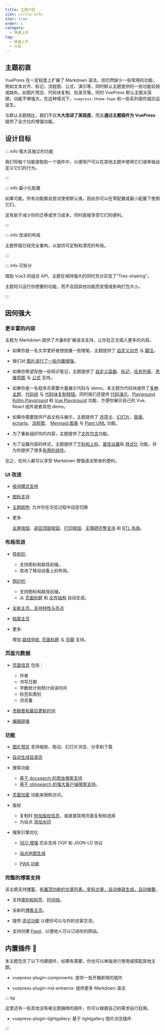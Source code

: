 ```yaml
---
title: 主题介绍
icon: circle-info
star: true
order: 1
category:
  - 快速上手
tag:
  - 快速上手
  - 介绍
---
```


## 主题初衷

VuePress 在一定程度上扩展了 Markdown 语法，但仍然缺少一些常用的功能，例如文本对齐、标记、流程图、公式、演示等，同时默认主题提供的一些功能较弱或缺失，如图片预览、代码块复制、目录页等。同时 VuePress 默认主题太简陋，功能不够强大。在这种情况下，`vuepress-theme-hope` 和一些系列插件就应运诞生。

与默认主题相比，我们不仅**大大改进了美观度**，而且**通过主题插件为 VuePress** 提供了全方位的增强功能。

## 设计目标

::: info 强大且独立的功能

我们将每个功能提取到一个插件中，以便用户可以在其他主题中使用它们或单独自定义它们的行为。

:::

::: info 最小化配置

如果可能，所有功能都会尝试使用默认值，因此你可以在零配置或最小配置下使用它们。

这有助于减少你的迁移或学习成本，同时直接享受它们的便利。

:::

::: info 改进的布局

主题界面已经完全重构，以提供可定制和漂亮的布局。

:::

::: info 可拆分

借助 Vue3 的组合 API，主题在保持强大的同时充分实现了“Tree-shaking”。

主题将只运行你想要的功能，而不会因其他功能而变慢或影响打包大小。

:::

## 因何强大

### 更丰富的内容

主题为 Markdown 提供了大量的扩展语法支持，让你在正文插入更多的内容。

- 如果你是一名文学爱好者想放置一些随笔，主题提供了 [自定义对齐](../markdown/stylize/align.md) 与 [脚注](../markdown/content/footnote.md)。

- 我们对 [图片进行了一些内置增强](../markdown/grammar/image.md)。

- 如果你希望存放一些知识笔记，主题提供了 [自定义容器](../markdown/stylize/hint.md)、[标记](../markdown/stylize/mark.md)、[任务列表](../markdown/grammar/tasklist.md)、[思维导图](../markdown/chart/markmap.md) 与 [公式](../markdown/grammar/tex.md) 支持。

- 如果你是一名程序员需要大量展示代码与 demo，本主题为代码块提供了[多种主题](../markdown/code/fence.md#代码主题)，[代码组](../markdown/code/code-tabs.md) 与 [代码块复制按钮](../markdown/code/fence.md#复制按钮)。同时我们还提供 [代码演示](../markdown/code/demo.md)，[Playground](../markdown/code/playground.md) [Kotlin Playground](../markdown/code/kotlin-playground.md) 和 [Vue Playground](../markdown/code/vue-playground.md) 功能，方便你展示自己的 Vue、React 组件或者其他 demo。

- 如果你需要提供产品文档与展示，主题提供了 [选项卡](../markdown/content/tabs.md)、[幻灯片](../markdown/content/revealjs.md)、[图表](../markdown/chart/chartjs.md)、[echarts](../markdown/chart/echarts.md)、[流程图](../markdown/chart/flowchart.md)、 [Mermaid 图表](../markdown/chart/mermaid.md) 与 [Plant UML](../markdown/chart/plantuml.md) 功能。

- 为了重新组织你的内容，主题提供了[文件包含](../markdown/content/include.md)功能。

- 为了设置内容的样式，主题提供了[下标和上标](../markdown/grammar/sup-sub.md)、[属性设置](../markdown/stylize/attrs.md)和 [样式化](../markdown/stylize/stylize.md) 功能，并为你提供了很多[有用的组件](../component/built-in.md)。

总之，任何人都可以享受 Markdown 增强语法带来的便利。

### UI 改进

- [夜间模式支持](../interface/darkmode.md)

- [图标支持](../interface/icon.md)

- [主题颜色](../interface/theme-color.md): 允许你在浏览过程中动态切换

- 更多:

  [全屏按钮](../interface/others.md#全屏按钮)、[返回顶部按钮](../interface/others.md#返回顶部按钮)、[打印按钮](../interface/others.md#打印按钮)、[无障碍完整支持](../interface/others.md#完整无障碍支持) 和 [RTL 布局](../interface/others.md#rtl-布局)。

### 布局改进

- [导航栏](../layout/navbar.md):

  - 支持图标和路径前缀。
  - 改进了移动设备上的布局。

- [侧边栏](../layout/sidebar.md):

  - 支持图标和路径前缀。
  - 从 [页面标题](../layout/sidebar.md#通过标题自动生成) 和 [文件结构](../layout/sidebar.md#通过文件结构自动生成) 自动生成。

- [全新主页，支持特性与亮点](../layout/home.md)

- [档案主页](../layout/portfolio.md)

- 更多:

  增加 [路径导航](../layout/page.md#路径导航), [页面标题](../layout/page#标题列表) 与 [页脚](../layout/footer.md) 支持。

### 页面元数据

- [页面信息](../feature/page-info.md) 包括：

  - 作者
  - 书写日期
  - 字数统计和预计阅读时间
  - 标签和类别
  - 浏览量

- [贡献者和最后更新时间](../feature/meta.md#基于-git-的信息)

- [编辑链接](../feature/meta.md#编辑此页链接)

### 功能

- [图片预览](../feature/photo-swipe.md) 支持缩放、拖动、幻灯片浏览、分享和下载

- [自动生成目录页](../feature/catalog.md)

- 搜索功能

  - [基于 docsearch 的爬虫搜索支持](../feature/search.md#使用-vuepressplugin-docsearch)
  - [基于 slimsearch 的强大客户端搜索支持](../feature/search.md#使用-vuepressplugin-slimsearch)。

- [页面加密](../feature/encrypt.md) 功能来限制访问。

- 版权

  - 复制时 [附加版权信息](../feature/copyright.md)，或直接禁用页面复制和选择
  - 为站点 [添加水印](../feature/watermark.md)

- 搜索引擎优化

  - [SEO 增强](../advanced/seo.md) 完全支持 OGP 和 JSON-LD 协议

  - [站点地图生成](../advanced/sitemap.md)

  - [PWA 功能](../advanced/pwa.md)

### 完整的博客支持

该主题支持[博客](../blog/intro.md)，[有置顶功能的文章列表，星标文章，自动摘录生成，自动摘要](../blog/article.md)。

- 支持[类别和标签](../blog/category-and-tags.md)、[时间线](../blog/timeline.md)。

- 全新的[博客主页](../blog/home.md)。

- 提供 [评论功能](../feature/comment.md) 以便你可以与你的访客交流。

- 支持创建 [Feed](../advanced/feed.md)，以便他人可以订阅你的网站。

## 内置插件 🧩

本主题包含了以下内建插件，如果有需要，你也可以单独进行使用或搭配其他主题。

- <ProjectLink name="components" path="/zh/">vuepress-plugin-components</ProjectLink>: 提供一些开箱即用的插件

- <ProjectLink name="md-enhance" path="/zh/">vuepress-plugin-md-enhance</ProjectLink>: 提供更多 Markdown 语法

::: tip

这里还有一些其他没有被主题捆绑的插件，你可以根据自己的需求自行启用。

- <ProjectLink name="lightgallery" path="/zh/">vuepress-plugin-lightgallery</ProjectLink>: 基于 lightgallery 图片浏览插件

:::
